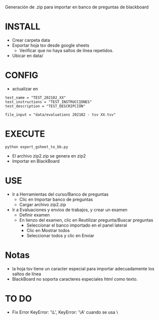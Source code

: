 Generación de .zip para importar en banco de preguntas de blackboard

# INSTALL
- Crear carpeta data
- Exportar hoja tsv desde google sheets
  - Verificar que no haya saltos de línea repetidos.
- Ubicar en data/

# CONFIG
- actualizar en 
````
test_name = "TEST_202102_XX"
test_instructions = "TEST_INSTRUCCIONES"
test_description = "TEST_DESCRIPCIÓN"

file_input = "data/evaluations 202102 - tsv XX.tsv"
````

# EXECUTE
````
python export_gsheet_to_bb.py
````

- El archivo zip2.zip se genera en zip2
- Importar en BlackBoard

# USE
- Ir a Herramientas del curso/Banco de preguntas
  - Clic en Importar banco de preguntas
  - Cargar archivo zip2.zip
- Ir a Evaluaciones y envíos de trabajos, y crear un examen
  - Definir examen
  - En lienzo del examen, clic en Reutilizar pregunta/Buscar preguntas
    - Seleccionar el banco importado en el panel lateral
    - Clic en Mostrar todos
    - Seleccionar todos y clic en Enviar

# Notas
- la hoja tsv tiene un caracter especial para importar adecuadamente los saltos de línea
- BlackBoard no soporta caracteres especiales html como texto.


# TO DO
- Fix Error KeyError: '\\L', KeyError: '\\A' cuando se usa  \